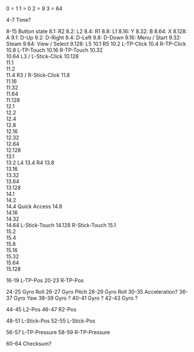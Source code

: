  0 = 1
 1 = 0
 2 = 9
 3 = 64

 4-7 Time?

 8-15 Button state
 8.1:    R2
 8.2:    L2
 8.4:    R1
 8.8:    L1
 8.16:   Y
 8.32:   B
 8.64:   X
 8.128:  A
 9.1:    D-Up
 9.2:    D-Right
 9.4:    D-Left
 9.8:    D-Down
 9.16:   Menu / Start
 9.32:   Steam
 9.64:   View / Select
 9.128:  L5
 10.1    R5
 10.2    L-TP-Click
 10.4    R-TP-Click
 10.8    L-TP-Touch
 10.16   R-TP-Touch
 10.32   
 10.64   L3 / L-Stick-Click
 10.128  
 11.1    
 11.2    
 11.4    R3 / R-Stick-Click
 11.8    
 11.16   
 11.32   
 11.64   
 11.128  
 12.1    
 12.2    
 12.4    
 12.8    
 12.16   
 12.32   
 12.64   
 12.128  
 13.1    
 13.2    L4
 13.4    R4
 13.8    
 13.16   
 13.32   
 13.64   
 13.128  
 14.1    
 14.2    
 14.4    Quick Access
 14.8    
 14.16   
 14.32   
 14.64   L-Stick-Touch
 14.128  R-Stick-Touch
 15.1    
 15.2    
 15.4    
 15.8    
 15.16   
 15.32   
 15.64   
 15.128  

 16-19 L-TP-Pos
 20-23 R-TP-Pos

 24-25 Gyro Roll 
 26-27 Gyro Pitch 
 28-29 Gyro Roll 
 30-35 Acceleration?
 36-37 Gyro Yaw
 38-39 Gyro ?
 40-41 Gyro ?
 42-43 Gyro ?

 44-45 L2-Pos
 46-47 R2-Pos

 48-51 L-Stick-Pos
 52-55 L-Stick-Pos

 56-57 L-TP-Pressure
 58-59 R-TP-Pressure

 60-64 Checksum?
